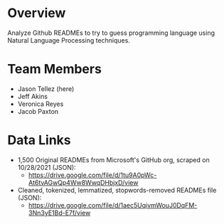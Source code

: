 # Overview
Analyze Github READMEs to try to guess programming language using Natural Language Processing techniques.

# Team Members
- Jason Tellez (here)
- Jeff Akins
- Veronica Reyes
- Jacob Paxton

# Data Links
- 1,500 Original READMEs from Microsoft's GitHub org, scraped on 10/28/2021 (JSON): 
    * https://drive.google.com/file/d/1tu9A0pWc-At6tvAGwQp4Ww8WwqDHbjxD/view
- Cleaned, tokenized, lemmatized, stopwords-removed READMEs file (JSON):
    * https://drive.google.com/file/d/1aec5UqivmWouJ0DqFM-3Nn3yE1Bd-E7f/view